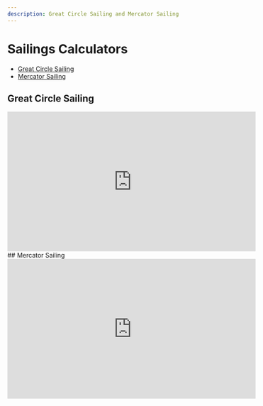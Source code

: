 ```yaml
---
description: Great Circle Sailing and Mercator Sailing
---
```

# Sailings Calculators
* [Great Circle Sailing](#great-circle-sailing)
* [Mercator Sailing](#mercator-sailing)

## Great Circle Sailing
<iframe width="560" height="315" src="https://www.youtube.com/embed/L4_uaKiajoI" title="YouTube video player" frameborder="0" allow="accelerometer; autoplay; clipboard-write; encrypted-media; gyroscope; picture-in-picture" allowfullscreen></iframe>
## Mercator Sailing
<iframe width="560" height="315" src="https://www.youtube.com/embed/63zdbKrL4EY" title="YouTube video player" frameborder="0" allow="accelerometer; autoplay; clipboard-write; encrypted-media; gyroscope; picture-in-picture" allowfullscreen></iframe>
